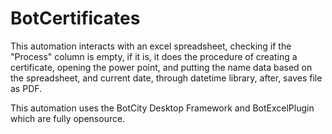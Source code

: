 # BotCertificates
This automation interacts with an excel spreadsheet, checking if the "Process" column is empty, if it is, it does the procedure of creating a certificate, opening the power point, and putting the name data based on the spreadsheet, and current date, through datetime library, after, saves file as PDF.

This automation uses the BotCity Desktop Framework and BotExcelPlugin which are fully opensource.
